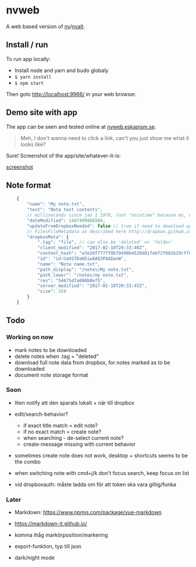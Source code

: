 # nvweb

A web based version of [nv](http://notational.net/)/[nvalt](http://brettterpstra.com/projects/nvalt/).

## Install / run

To run app locally:

- Install node and yarn and budo globaly
- `$ yarn install`
- `$ npm start`

Then goto [http://localhost:9966/](http://localhost:9966/) in your web browser.

## Demo site with app

The app can be seen and tested online at [nvweb.eskapism.se](https://nvweb.eskapism.se).

> Meh, I don't wanna need to click a link, can't you just show me what it looks like?

Sure! Screenshot of the app/site/whatever-it-is:

[screenshot](https://photos-6.dropbox.com/t/2/AABsdEO2Scwkx8n9MEvIKa6_ULNf7yNqb3660zVe0J2ltw/12/171101/png/32x32/1/_/1/2/nvweb%20screenshot.png/EIfq2d0CGCUgAigC/AveYhxDmpXNQp5NpVhLa6Bxd9E7b4V318gh8DK-UKu0?size=1280x960&size_mode=3)

## Note format

```js
	{
		"name": "My note.txt",
		"text": "Note text contents",
		// milliseconds since jan 1 1970, (not "unixtime" because ms, not s)
		"dateModified": 1487499066504,
		"updateFromDropboxNeeded": false // true if need to download update
		// FilesFileMetadata as described here http://dropbox.github.io/dropbox-sdk-js/global.html#FilesFileMetadata
		"dropboxMeta": {
			".tag": "file", // can also be 'deleted' or 'folder'
			"client_modified": "2017-02-18T20:33:40Z",
			"content_hash": "e3e2df7777f0b79490b4520d01febf2f081b29cff8544feefbe1b316b6aa3666",
			"id": "id:UaOSTDaN5iwAAQ3PAADanW",
			"name": "Note name.txt",
			"path_display": "/notes/My note.txt",
			"path_lower": "/notes/my note.txt",
			"rev": "54675d7a000b0ef5",
			"server_modified": "2017-02-18T20:33:45Z",
			"size": 324
		}
    }
```

## Todo

### Working on now

- mark notes to be downloaded
- delete notes when .tag = "deleted"
- download full note data from dropbox, for notes marked as to be downloaded
- document note storage format


### Soon

- liten notify att den sparats lokalt + när till dropbox

- edit/search-behavior?
	- if exact title match = edit note?
	- if no exact match = create note?
	- when searching - de-select current note?
	- create-message missing with current behavior

- sometimes create note does not work, desktop + shortcuts seems to be the combo

- when switching note with cmd+j/k don't focus search, keep focus on list

- vid dropboxauth: måste ladda om för att token ska vara giltig/funka


### Later

- Markdown:
  https://www.npmjs.com/package/vue-markdown

- https://markdown-it.github.io/

- komma ihåg markörposition/markering

- export-funktion, typ till json

- dark/night mode




